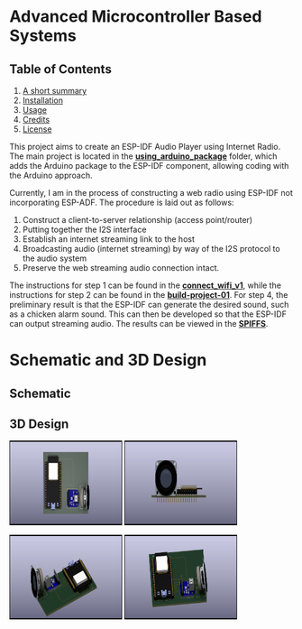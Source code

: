 # Advanced Microcontroller Based Systems

## Table of Contents
1. [A short summary](#advanced-microcontroller-based-systems)
2. [Installation](#Installation)
3. [Usage](#Usage)
4. [Credits](#Credits)
5. [License](#License)


This project aims to create an ESP-IDF Audio Player using Internet Radio. The main project is located in the [**using_arduino_package**](/tree/main/using_arduino_package) folder, which adds the Arduino package to the ESP-IDF component, allowing coding with the Arduino approach.

Currently, I am in the process of constructing a web radio using ESP-IDF not incorporating ESP-ADF. The procedure is laid out as follows:

1. Construct a client-to-server relationship (access point/router)
2. Putting together the I2S interface
3. Establish an internet streaming link to the host
4. Broadcasting audio (internet streaming) by way of the I2S protocol to the audio system
5. Preserve the web streaming audio connection intact.

The instructions for step 1 can be found in the [**connect_wifi_v1**](/tree/main/connect_wifi_v1), while the instructions for step 2 can be found in the [**build-project-01**](/tree/main/build-project-01). For step 4, the preliminary result is that the ESP-IDF can generate the desired sound, such as a chicken alarm sound. This can then be developed so that the ESP-IDF can output streaming audio. The results can be viewed in the [**SPIFFS**](/tree/main/SPIFFS).

# Schematic and 3D Design

## Schematic

## 3D Design
<img src="https://raw.githubusercontent.com/azkahariz/SBML/main/images/gambar1.png" width="200" height="150" alt="Gambar 1"> <img src="https://raw.githubusercontent.com/azkahariz/SBML/main/images/gambar2.png" width="200" height="150" alt="Gambar 2">

<img src="https://raw.githubusercontent.com/azkahariz/SBML/main/images/gambar3.png" width="200" height="150" alt="Gambar 3"> <img src="https://raw.githubusercontent.com/azkahariz/SBML/main/images/gambar4.png" width="200" height="150" alt="Gambar 4">

